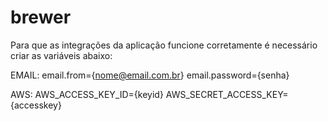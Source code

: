 # brewer

Para que as integrações da aplicação funcione corretamente é necessário criar as variáveis abaixo:

EMAIL:
email.from={nome@email.com.br}
email.password={senha}

AWS:
AWS_ACCESS_KEY_ID={keyid}
AWS_SECRET_ACCESS_KEY={accesskey}

